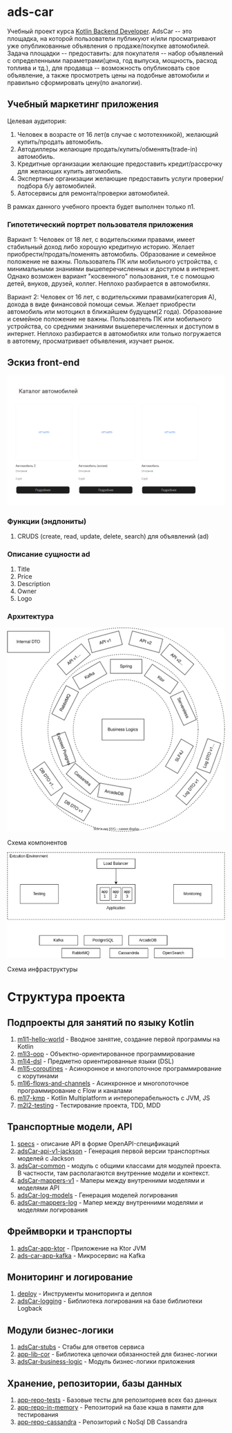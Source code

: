 # ads-car

Учебный проект
курса [Kotlin Backend Developer](https://github.com/ahton005/adscar).
AdsCar -- это площадка, на которой пользователи публикуют и/или просматривают уже опубликованные объявления о
продаже/покупке автомобилей.
Задача площадки --
предоставить: для покупателя -- набор объявлений с определенными параметрами(цена, год выпуска, мощность, расход топлива
и тд.), для
продавца -- возможность опубликовать свое объявление, а также просмотреть цены на подобные автомобили и правильно
сформировать цену(по аналогии).

## Учебный маркетинг приложения

Целевая аудитория:

1. Человек в возрасте от 16 лет(в случае с мототехникой), желающий купить/продать автомобиль.
2. Автодиллеры желающие продать/купить/обменять(trade-in) автомобиль.
3. Кредитные организации желающие предоставить кредит/рассрочку для желающих купить автомобиль.
4. Экспертные организации желающие предоставить услуги проверки/подбора б/у автомобилей.
5. Автосервисы для ремонта/проверки автомобилей.

В рамках данного учебного проекта будет выполнен только п1.

### Гипотетический портрет пользователя приложения

Вариант 1:
Человек от 18 лет, с водительскими правами, имеет стабильный доход либо хорошую кредитную историю. Желает
приобрести/продать/поменять автомобиль.
Образование и семейное положение не важны. Пользователь ПК или мобильного устройства, с минимальными знаниями
вышеперечисленных и доступом в интернет.
Однако возможен вариант "косвенного" пользования, т.е с помощью детей, внуков, друзей, коллег. Неплохо разбирается в
автомобилях.

Вариант 2:
Человек от 16 лет, с водительскими правами(категория А), дохода в виде финансовой помощи семьи. Желает приобрести
автомобиль или мотоцикл в ближайшем будущем(2 года).
Образование и семейное положение не важны. Пользователь ПК или мобильного устройства, со средними знаниями
вышеперечисленных и доступом в интернет.
Неплохо разбирается в автомобилях или только погружается в автотему, просматривает объявления, изучает рынок.

## Эскиз front-end

![](imgs/design.png)

### Функции (эндпониты)

1. CRUDS (create, read, update, delete, search) для объявлений (ad)

### Описание сущности ad
 1. Title
 2. Price
 3. Description
 4. Owner
 5. Logo

### Архитектура

![](imgs/arch.drawio.svg)

Схема компонентов

![](imgs/infrastructure.drawio.png)

Схема инфраструктуры
# Структура проекта

## Подпроекты для занятий по языку Kotlin

1. [m1l1-hello-world](m1l1-hello-world) - Вводное занятие, создание первой программы на Kotlin
2. [m1l3-oop](m1l3-oop) - Объектно-ориентированное программирование
3. [m1l4-dsl](m1l4-dsl) - Предметно ориентированные языки (DSL)
4. [m1l5-coroutines](m1l5-coroutines) - Асинхронное и многопоточное программирование с корутинами
5. [m1l6-flows-and-channels](m1l6-flows-and-channels) - Асинхронное и многопоточное программирование с Flow и каналами
6. [m1l7-kmp](m1l7-kmp) - Kotlin Multiplatform и интероперабельность с JVM, JS
7. [m2l2-testing](m2l2-testing) - Тестирование проекта, TDD, MDD

## Транспортные модели, API

1. [specs](specs) - описание API в форме OpenAPI-спецификаций
2. [adsCar-api-v1-jackson](adsCar-api-v1-jackson) - Генерация первой версии транспортных моделей с Jackson
3. [adsCar-common](adsCar-common) - модуль с общими классами для модулей проекта. В частности, там
   располагаются внутренние модели и контекст.
4. [adsCar-mappers-v1](adsCar-mappers-v1) - Маперы между внутренними моделями и моделями API
5. [adsCar-log-models](adsCar-log-models) - Генерация моделей логирования
6. [adsCar-mappers-log](adsCar-mappers-log) - Мапер между внутренними моделями и моделями логирования

## Фреймворки и транспорты

1. [adsCar-app-ktor](adscar-app-ktor) - Приложение на Ktor JVM
2. [ads-car-app-kafka](ads-car-app-kafka) - Микросервис на Kafka

## Мониторинг и логирование

1. [deploy](deploy) - Инструменты мониторинга и деплоя
2. [adsCar-logging](adsCar-logging) - Библиотека логирования на базе библиотеки Logback

## Модули бизнес-логики

1. [adsCar-stubs](adsCar-stubs) - Стабы для ответов сервиса
2. [app-lib-cor](app-lib-cor) - Библиотека цепочки обязанностей для бизнес-логики
3. [adsCar-business-logic](adsCar-business-logic) - Модуль бизнес-логики приложения

## Хранение, репозитории, базы данных

1. [app-repo-tests](app-repo-tests) - Базовые тесты для репозиториев всех баз данных
2. [app-repo-in-memory](app-repo-in-memory) - Репозиторий на базе кэша в памяти для тестирования
3. [app-repo-cassandra](app-repo-cassandra) - Репозиторий с NoSql DB Cassandra
